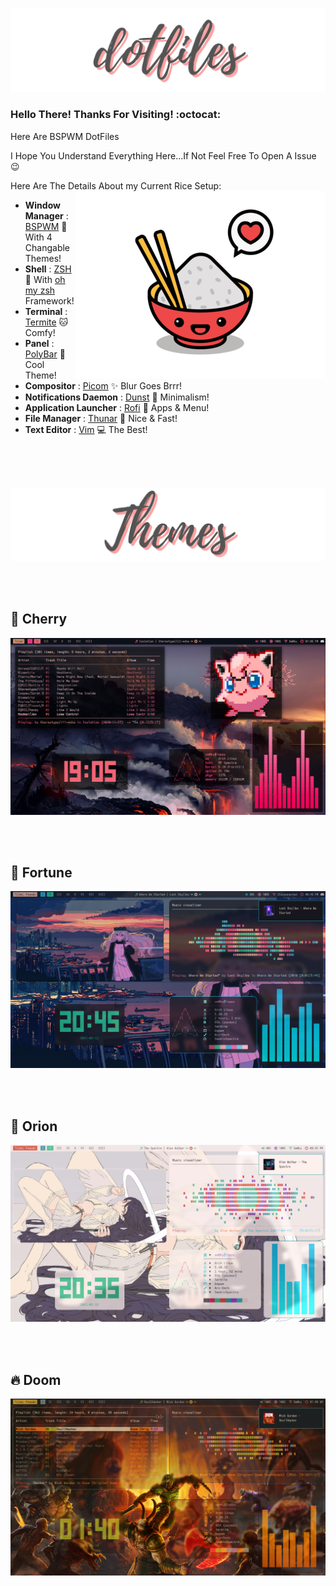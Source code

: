 ![alt text](Images/Banner_DotFiles.png)

### Hello There! Thanks For Visiting! :octocat:

Here Are BSPWM DotFiles

I Hope You Understand Everything Here...If Not Feel Free To Open A Issue :wink:

Here Are The Details About my Current Rice Setup:
<a href="https://wiki.installgentoo.com/index.php/GNU/Linux_Ricing"><img src="Images/Banner_Rice.png" alt="" align="right" width="400px"></a>
- **Window Manager**               : [BSPWM](https://github.com/baskerville/bspwm) :art: With 4 Changable Themes!
- **Shell**                        : [ZSH](https://wiki.archlinux.org/index.php/zsh) :shell: With [oh my zsh](https://github.com/ohmyzsh/ohmyzsh) Framework!
- **Terminal**                     : [Termite](https://github.com/thestinger/termite/) :cat: Comfy!
- **Panel**                        : [PolyBar](https://github.com/polybar/polybar) :shaved_ice: Cool Theme!
- **Compositor**                   : [Picom](https://github.com/yshui/picom) :sparkles: Blur Goes Brrr!
- **Notifications Daemon**         : [Dunst](https://github.com/dunst-project/dunst) :leaves: Minimalism!
- **Application Launcher**         : [Rofi](https://github.com/davatorium/rofi) :rocket: Apps & Menu!
- **File Manager**                 : [Thunar](https://github.com/ranger/ranger) :bookmark: Nice & Fast!
- **Text Editor**                  : [Vim](https://github.com/vim/vim) :computer: The Best!

<br/><br/><br/>

![alt text](Images/Banner_Themes.png)

<br/><br/>

## 🌸 Cherry
![alt text](https://github.com/SmokinSpectre/Rice/blob/main/Images/Rice_Cherry.png) 


<br/><br/>


## 🎀 Fortune
![alt text](https://github.com/SmokinSpectre/Rice/blob/main/Images/Rice_Fortune.png) 

<br/><br/>

## 🌈 Orion
![alt text](https://github.com/SmokinSpectre/Rice/blob/main/Images/Rice_Orion.png) 


<br/><br/>

## 🔥 Doom
![alt text](https://github.com/SmokinSpectre/Rice/blob/main/Images/Rice_Doom.png) 

<br/><br/>

